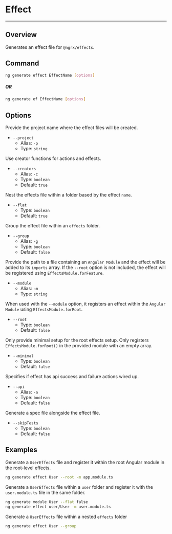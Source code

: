 # Effect

---

## Overview

Generates an effect file for `@ngrx/effects`.

## Command

```sh
ng generate effect EffectName [options]
```

##### OR

```sh
ng generate ef EffectName [options]
```

## Options

Provide the project name where the effect files will be created.

- `--project`
  - Alias: `-p`
  - Type: `string`

Use creator functions for actions and effects.

- `--creators`
  - Alias: `-c`
  - Type: `boolean`
  - Default: `true`

Nest the effects file within a folder based by the effect `name`.

- `--flat`
  - Type: `boolean`
  - Default: `true`

Group the effect file within an `effects` folder.

- `--group`
  - Alias: `-g`
  - Type: `boolean`
  - Default: `false`

Provide the path to a file containing an `Angular Module` and the effect will be added to its `imports` array. If the `--root` option is not included, the effect will be registered using `EffectsModule.forFeature`.

- `--module`
  - Alias: `-m`
  - Type: `string`

When used with the `--module` option, it registers an effect within the `Angular Module` using `EffectsModule.forRoot`.

- `--root`
  - Type: `boolean`
  - Default: `false`

Only provide minimal setup for the root effects setup. Only registers `EffectsModule.forRoot()` in the provided module with an empty array.

- `--minimal`
  - Type: `boolean`
  - Default: `false`

Specifies if effect has api success and failure actions wired up.

- `--api`
  - Alias: `-a`
  - Type: `boolean`
  - Default: `false`

Generate a spec file alongside the effect file.

- `--skipTests`
  - Type: `boolean`
  - Default: `false`

## Examples

Generate a `UserEffects` file and register it within the root Angular module in the root-level effects.

```sh
ng generate effect User --root -m app.module.ts
```

Generate a `UserEffects` file within a `user` folder and register it with the `user.module.ts` file in the same folder.

```sh
ng generate module User --flat false
ng generate effect user/User -m user.module.ts
```

Generate a `UserEffects` file within a nested `effects` folder

```sh
ng generate effect User --group
```
